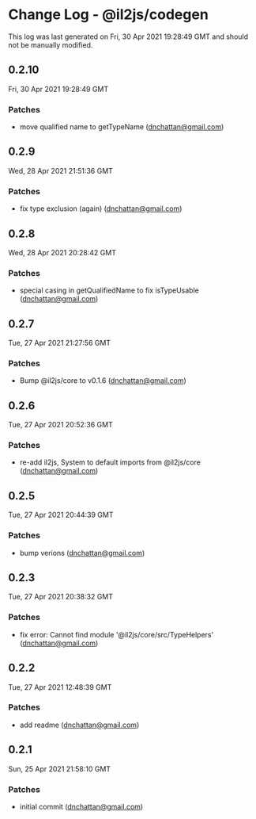 # Change Log - @il2js/codegen

This log was last generated on Fri, 30 Apr 2021 19:28:49 GMT and should not be manually modified.

<!-- Start content -->

## 0.2.10

Fri, 30 Apr 2021 19:28:49 GMT

### Patches

- move qualified name to getTypeName (dnchattan@gmail.com)

## 0.2.9

Wed, 28 Apr 2021 21:51:36 GMT

### Patches

- fix type exclusion (again) (dnchattan@gmail.com)

## 0.2.8

Wed, 28 Apr 2021 20:28:42 GMT

### Patches

- special casing in getQualifiedName to fix isTypeUsable (dnchattan@gmail.com)

## 0.2.7

Tue, 27 Apr 2021 21:27:56 GMT

### Patches

- Bump @il2js/core to v0.1.6 (dnchattan@gmail.com)

## 0.2.6

Tue, 27 Apr 2021 20:52:36 GMT

### Patches

- re-add il2js, System to default imports from @il2js/core (dnchattan@gmail.com)

## 0.2.5

Tue, 27 Apr 2021 20:44:39 GMT

### Patches

- bump verions (dnchattan@gmail.com)

## 0.2.3

Tue, 27 Apr 2021 20:38:32 GMT

### Patches

- fix error: Cannot find module '@il2js/core/src/TypeHelpers' (dnchattan@gmail.com)

## 0.2.2

Tue, 27 Apr 2021 12:48:39 GMT

### Patches

- add readme (dnchattan@gmail.com)

## 0.2.1

Sun, 25 Apr 2021 21:58:10 GMT

### Patches

- initial commit (dnchattan@gmail.com)
